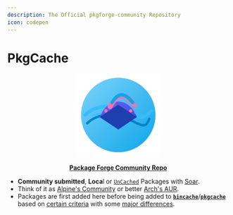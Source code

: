 ```yaml
---
description: The Official pkgforge-community Repository
icon: codepen
---
```


# PkgCache

<div align="center"><figure><img src="../../../../.gitbook/assets/pkgforge.png" alt="" width="188"><figcaption><p><a href="https://github.com/pkgforge/soarpkgs"><strong>Package Forge Community Repo</strong></a></p></figcaption></figure></div>

* **Community submitted**, **Loca**l or [`UnCached`](https://github.com/pkgforge/pkgcache) Packages with [Soar](https://github.com/pkgforge/soar).
* Think of it as [Alpine's Community](https://wiki.alpinelinux.org/wiki/Repositories) or better [Arch's AUR](https://wiki.archlinux.org/title/Arch_User_Repository).
* Packages are first added here before being added to [**`bincache`**](https://github.com/Azathothas/Toolpacks)/[**`pkgcache`**](https://github.com/pkgforge/pkgcache) based on [certain criteria](https://github.com/pkgforge/soarpkgs/blob/main/Docs/README.md#criteria-for-addition-to-bincachepkgcache) with some [major differences](https://github.com/pkgforge/soarpkgs/blob/main/Docs/README.md#differences-from-bincachepkgcache).
